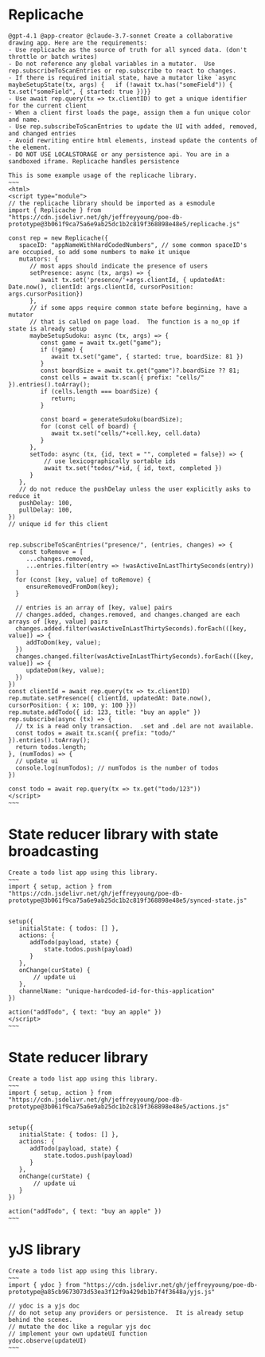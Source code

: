 
# Replicache
~~~~
@gpt-4.1 @app-creator @claude-3.7-sonnet Create a collaborative drawing app. Here are the requirements:
- Use replicache as the source of truth for all synced data. (don't throttle or batch writes)
- Do not reference any global variables in a mutator.  Use rep.subscribeToScanEntries or rep.subscribe to react to changes.
- If there is required initial state, have a mutator like `async maybeSetupState(tx, args) {   if (!await tx.has("someField")) { tx.set("someField", { started: true })}}
- Use await rep.query(tx => tx.clientID) to get a unique identifier for the current client
- When a client first loads the page, assign them a fun unique color and name.
- Use rep.subscribeToScanEntries to update the UI with added, removed, and changed entries
- Avoid rewriting entire html elements, instead update the contents of the element.
- DO NOT USE LOCALSTORAGE or any persistence api. You are in a sandboxed iframe. Replicache handles persistence

This is some example usage of the replicache library.
~~~
<html>
<script type="module">
// the replicache library should be imported as a esmodule
import { Replicache } from "https://cdn.jsdelivr.net/gh/jeffreyyoung/poe-db-prototype@3b061f9ca75a6e9ab25dc1b2c819f368898e48e5/replicache.js"

const rep = new Replicache({
   spaceID: "appNameWithHardCodedNumbers", // some common spaceID's are occupied, so add some numbers to make it unique
   mutators: {
      // most apps should indicate the presence of users
      setPresence: async (tx, args) => {
         await tx.set('presence/'+args.clientId, { updatedAt: Date.now(), clientId: args.clientId, cursorPosition: args.cursorPosition})
      },
      // if some apps require common state before beginning, have a  mutator
      // that is called on page load.  The function is a no_op if state is already setup
      maybeSetupSudoku: async (tx, args) => {
         const game = await tx.get("game");
         if (!game) {
            await tx.set("game", { started: true, boardSize: 81 })
         }
         const boardSize = await tx.get("game")?.boardSize ?? 81;
         const cells = await tx.scan({ prefix: "cells/" }).entries().toArray();
         if (cells.length === boardSize) {
            return;
         }

         const board = generateSudoku(boardSize);
         for (const cell of board) {
            await tx.set("cells/"+cell.key, cell.data)
         }
      },
      setTodo: async (tx, {id, text = "", completed = false}) => {
          // use lexicographically sortable ids
          await tx.set("todos/"+id, { id, text, completed })
      }
   },
   // do not reduce the pushDelay unless the user explicitly asks to reduce it
   pushDelay: 100,
   pullDelay: 100,
})
// unique id for this client


rep.subscribeToScanEntries("presence/", (entries, changes) => {
   const toRemove = [
     ...changes.removed,
     ...entries.filter(entry => !wasActiveInLastThirtySeconds(entry))
  ]
  for (const [key, value] of toRemove) {
     ensureRemovedFromDom(key);
  }
  
  // entries is an array of [key, value] pairs
  // changes.added, changes.removed, and changes.changed are each arrays of [key, value] pairs
  changes.added.filter(wasActiveInLastThirtySeconds).forEach(([key, value]) => {
     addToDom(key, value);
  })
  changes.changed.filter(wasActiveInLastThirtySeconds).forEach(([key, value]) => {
     updateDom(key, value);
  })
})
const clientId = await rep.query(tx => tx.clientID)
rep.mutate.setPresence({ clientId, updatedAt: Date.now(), cursorPosition: { x: 100, y: 100 }})
rep.mutate.addTodo({ id: 123, title: "buy an apple" })
rep.subscribe(async (tx) => {
  // tx is a read only transaction.  .set and .del are not available.
  const todos = await tx.scan({ prefix: "todo/" }).entries().toArray();
  return todos.length;
}, (numTodos) => {
  // update ui
  console.log(numTodos); // numTodos is the number of todos
})

const todo = await rep.query(tx => tx.get("todo/123"))
</script>
~~~
~~~~

# State reducer library with state broadcasting

~~~~
Create a todo list app using this library.
~~~
import { setup, action } from "https://cdn.jsdelivr.net/gh/jeffreyyoung/poe-db-prototype@3b061f9ca75a6e9ab25dc1b2c819f368898e48e5/synced-state.js"


setup({
   initialState: { todos: [] },
   actions: {
      addTodo(payload, state) {
          state.todos.push(payload)
      }
   },
   onChange(curState) {
       // update ui
   },
   channelName: "unique-hardcoded-id-for-this-application"
})

action("addTodo", { text: "buy an apple" })
</script>
~~~
~~~~


# State reducer library

~~~~
Create a todo list app using this library.
~~~
import { setup, action } from "https://cdn.jsdelivr.net/gh/jeffreyyoung/poe-db-prototype@3b061f9ca75a6e9ab25dc1b2c819f368898e48e5/actions.js"


setup({
   initialState: { todos: [] },
   actions: {
      addTodo(payload, state) {
          state.todos.push(payload)
      }
   },
   onChange(curState) {
       // update ui
   }
})

action("addTodo", { text: "buy an apple" })
~~~
~~~~

# yJS library

~~~~
Create a todo list app using this library.
~~~
import { ydoc } from "https://cdn.jsdelivr.net/gh/jeffreyyoung/poe-db-prototype@a85cb9673073d53ea3f12f9a429db1b7f4f3648a/yjs.js"

// ydoc is a yjs doc
// do not setup any providers or persistence.  It is already setup behind the scenes.
// mutate the doc like a regular yjs doc
// implement your own updateUI function
ydoc.observe(updateUI)
~~~
~~~~
